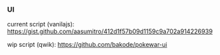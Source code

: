 ### UI

current script (vanilajs):
https://gist.github.com/aasumitro/412d1f57b09d1159c9a702a914226939

wip script (qwik):
https://github.com/bakode/pokewar-ui
